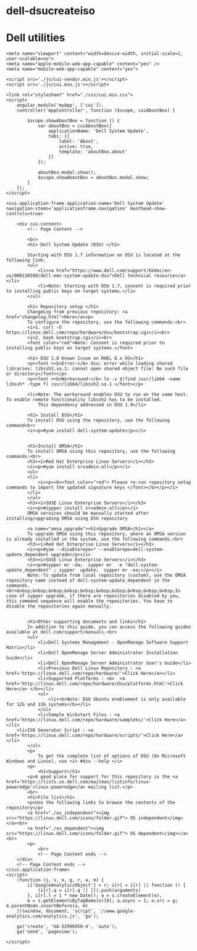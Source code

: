 # dell-dsucreateiso
# Dell utilities

<!DOCTYPE html>
<html ng-app='myApp'>
<head>
    <title>Dell System Update</title>

    <meta name="viewport" content="width=device-width, initial-scale=1, user-scalable=no">
    <meta name="apple-mobile-web-app-capable" content="yes" />
    <meta name="mobile-web-app-capable" content="yes">

    <script src='./js/cui-vendor.min.js'></script>
    <script src='./js/cui.min.js'></script>

    <link rel="stylesheet" href="./css/cui.min.css">
    <script>
        angular.module('myApp', ['cui']).
        controller('AppController', function ($scope, cuiAboutBox) {

            $scope.showAboutBox = function () {
                var aboutBox = cuiAboutBox({
                    applicationName: 'Dell System Update',
                    tabs: [{
                        label: 'About',
                        active: true,
                        template: 'aboutBox.about'
                    }]
                });

                aboutBox.modal.show();
                $scope.showAboutBox = aboutBox.modal.show;
            }
        });
    </script>

</head>
<body ng-controller='AppController'>
    <!--[if IE]>
    <style>
    #nav {
        list-style: none;
        font-weight: bold;
        margin-bottom: 10px;
        width: 100%;
        text-align: center;
        background-color: #282828;
        height:74px;
    }
    </style>
    <div id='nav'>
    <img src='css/image/dsu.jpg'/ align=left>
    </div>
    <br>
    <![endif]-->


    <cui-application-frame application-name='Dell System Update' navigation-items='applicationframe.navigation' masthead-show-controls=true>

        <div cui-content>
            <!-- Page Content -->
			
			<br>
            <h1> Dell System Update (DSU) </h1>
            
            Starting with DSU 1.7 information on DSU is located at the following link:
            <ul>
                <li><a href="https://www.dell.com/support/kbdoc/en-us/000130590/dell-emc-system-update-dsu">Dell technical resource</a></li>
				<li>Note: Starting with DSU 1.7, consent is required prior to installing public keys on target systems.</li>
            </ul>
			
			<h1> Repository setup </h1>
			ChangeLog from previous repository: <a href="changelog.html">Here</a><p>
			To configure the repository, use the following commands:<br>
			<i>1. curl -O https://linux.dell.com/repo/hardware/dsu/bootstrap.cgi</i><br>
			<i>2. bash bootstrap.cgi</i><br>
			<font color="red">Note: Consent is required prior to installing public keys on target systems.</font>
			
			<h1> DSU 1.8 Known Issue on RHEL 8.x OS</h1>
			<p><font ><b>Error:</b> dsu: error while loading shared libraries: libssh2.so.1: cannot open shared object file: No such file or directory</font></p>
			<p><font ><b>Workaround:</b> ln -s $(find /usr/lib64 -name libssh* -type f) /usr/lib64/libssh2.so.1 </font></p>
			
			<li>Note: The workaround enables DSU to run on the same host. To enable remote functionality libssh2 has to be installed.
				This dependency addressed in DSU 1.9</li>
			
			<h1> Install DSU</h1>
			To install DSU using the repository, use the following command<br>
			<i><p>#yum install dell-system-update</p></i>
			
            
			<h1>Install OMSA</h1>
            To install OMSA using this repository, use the following commands:<br>
            <h3><i>Red Hat Enterprise Linux Servers</i></h3>
            <i><p>#yum install srvadmin-all</p></i>
			<ul>
			<li>
				<i><p><b><font color="red"> Please re-run repository setup commands to import the updated signature keys </font></b></p></i>
			</li>
			</ul>
            <h3><i>SUSE Linux Enterprise Servers</i></h3>
            <i><p>#zypper install srvadmin-all</p></i>
            OMSA services should be manually started after installing/upgrading OMSA using DSU repository

            <a name="omsa_upgrade"><h1>Upgrade OMSA</h1></a>
            To upgrade OMSA using this repository, where an OMSA version is already installed in the system, use the following commands.<br>
            <h3><i>Red Hat Enterprise Linux Servers</i></h3>
            <i><p>#yum --disablerepo=* --enablerepo=dell-system-update_dependent upgrade</p></i>
            <h3><i>SUSE Linux Enterprise Servers</i></h3>
            <i><p>#zypper mr -da;  zypper mr  -e "dell-system-update_dependent" ; zypper  update;  zypper mr -ea;</p></i>
            Note:-To update from local repository (custom), use the OMSA repository name instead of dell-system-update_dependent in the commands. <br>&nbsp;&nbsp;&nbsp;&nbsp;&nbsp;&nbsp;&nbsp;&nbsp;&nbsp;&nbsp;In case of zypper upgrade, if there are repositories disabled by you, this command sequence will enable the repositories. You have to disable the repositories again manually.
            		
				
			<h1>Other supporting documents and links</h1>
            In addition to this guide, you can access the following guides available at dell.com/support/manuals.<br>
            <ul>
                <li>Dell Systems Management - OpenManage Software Support Matrix</li>
                <li>Dell OpenManage Server Administrator Installation Guide</li>
                <li>Dell OpenManage Server Administrator User's Guide</li>
                <li>Previous Dell Linux Repository : <a href='https://linux.dell.com/repo/hardware/'>Click Here</a></li>
                <li>Supported Platforms : <b>  <a href='http://linux.dell.com/repo/hardware/dsu/platforms.html'>Click Here</a> </b></li>
				<ul>
					<li><b>Note: DSU Ubuntu enablement is only available for 12G and 13G systems</b></li>
				</ul>
                <li>Sample Kickstart Files : <a href='https://linux.dell.com/repo/hardware/sampleks/'>Click Here</a></li>
		<li>ISO Generator Script : <a href='https://linux.dell.com/repo/hardware/scripts/'>Click Here</a></li>
            </ul>
            <p>
                To get the complete list of options of DSU (On Microsoft Windows and Linux), use <i> #dsu --help </i>
            <p>
                <h1>Support</h1>
            <p>A good place for support for this repository is the <a href='https://lists.us.dell.com/mailman/listinfo/linux-poweredge'>linux-poweredge</a> mailing list.</p>
            <br>
            <h1>File list</h1>
            <p>Use the following links to browse the contents of the repository</p>
            <a href="./os_independent"><img src="https://linux.dell.com/icons/folder.gif"> OS independent</img></a><br>
            <a href="./os_dependent"><img src="https://linux.dell.com/icons/folder.gif"> OS dependent</img></a><br>
            <p>
                <br>
                <!-- Page Content ends -->
        </div>
        <!-- Page Content ends -->
    </cui-application-frame>
    <script>
        (function (i, s, o, g, r, a, m) {
            i['GoogleAnalyticsObject'] = r; i[r] = i[r] || function () {
                (i[r].q = i[r].q || []).push(arguments)
            }, i[r].l = 1 * new Date(); a = s.createElement(o),
            m = s.getElementsByTagName(o)[0]; a.async = 1; a.src = g; m.parentNode.insertBefore(a, m)
        })(window, document, 'script', '//www.google-analytics.com/analytics.js', 'ga');

        ga('create', 'UA-52996950-4', 'auto');
        ga('send', 'pageview');

    </script>
</body>
</html>
